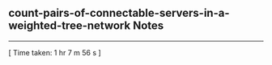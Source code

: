 <h2>count-pairs-of-connectable-servers-in-a-weighted-tree-network Notes</h2><hr>[ Time taken: 1 hr 7 m 56 s ]